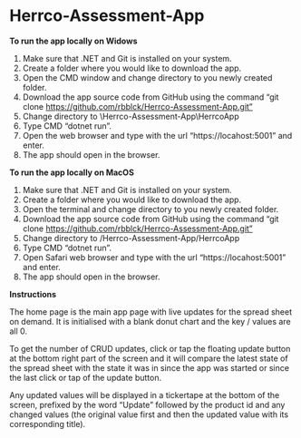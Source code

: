# Herrco-Assessment-App

<strong>To run the app locally on Widows</strong>

1.    Make sure that .NET and Git is installed on your system.
2.    Create a folder where you would like to download the app.
3.    Open the CMD window and change directory to you newly created folder.
4.    Download the app source code from GitHub using the command 
        “git clone https://github.com/rbblck/Herrco-Assessment-App.git”
5.    Change directory to <PATH TO NEW FOLDER>\Herrco-Assessment-App\HerrcoApp
6.    Type CMD “dotnet run”.
7.    Open the web browser and type with the url “https://locahost:5001” and enter.
8.    The app should open in the browser.

<strong>To run the app locally on MacOS</strong>

1.    Make sure that .NET and Git is installed on your system.
2.    Create a folder where you would like to download the app.
3.    Open the terminal and change directory to you newly created folder.
4.    Download the app source code from GitHub using the command 
        “git clone https://github.com/rbblck/Herrco-Assessment-App.git”
5.    Change directory to <PATH TO NEW FOLDER>/Herrco-Assessment-App/HerrcoApp
6.    Type CMD “dotnet run”.
7.    Open Safari web browser and type with the url “https://locahost:5001” and enter.
8.    The app should open in the browser.

<strong>Instructions</strong>

<p>
    The home page is the main app page with live updates for the spread sheet on demand.  It is initialised with a blank donut chart and the key / values are all 0.
</p>

<p>To get the number of CRUD updates, click or tap the floating update button at the bottom right part of the screen and it will compare the latest state of the spread sheet with the state it was in since the app was started or since the last click or tap of the update button.
</p>

<p>
    Any updated values will be displayed in a tickertape at the bottom of the screen, prefixed by the word “Update” followed by the product id and any changed values (the original value first and then the updated value with its corresponding title).
</p>
